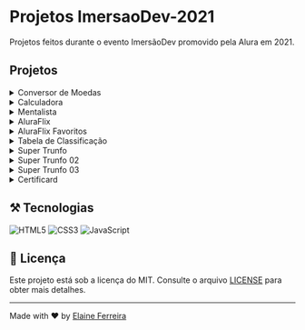 # Projetos ImersaoDev-2021
 Projetos feitos durante o evento ImersãoDev promovido pela Alura em 2021.

## Projetos

<details>
<summary>Conversor de Moedas</summary>
 
 [Ver Código](https://github.com/elainefs/projetos-imersao-dev-2021/tree/main/Imers%C3%A3oDev%20Aula%201%20-%20Conversor%20de%20Moedas%20e%20Vari%C3%A1veis)

![Conversor de Moedas](https://raw.githubusercontent.com/elainefs/projetos-imersao-dev-2021/main/Imers%C3%A3oDev%20Aula%201%20-%20Conversor%20de%20Moedas%20e%20Vari%C3%A1veis/conversor-moeda.png)
 
</details>

<details>
<summary>Calculadora</summary>
 
 [Ver Código](https://github.com/elainefs/projetos-imersao-dev-2021/tree/main/Imers%C3%A3oDev%20Aula%202%20-%20Calculadora%20e%20Condicionais)

![Calculadora](https://raw.githubusercontent.com/elainefs/projetos-imersao-dev-2021/main/Imers%C3%A3oDev%20Aula%202%20-%20Calculadora%20e%20Condicionais/calculadora.png
)
 
</details>

<details>
<summary>Mentalista</summary>
 
 [Ver Código](https://github.com/elainefs/projetos-imersao-dev-2021/tree/main/Imers%C3%A3oDev%20Aula%203%20-%20Mentalista%20e%20La%C3%A7os)

![Mentalista](https://raw.githubusercontent.com/elainefs/projetos-imersao-dev-2021/main/Imers%C3%A3oDev%20Aula%203%20-%20Mentalista%20e%20La%C3%A7os/mentalista.png)
 
</details>


<details>
<summary>AluraFlix</summary>
 
 [Ver Código](https://github.com/elainefs/projetos-imersao-dev-2021/tree/main/Imers%C3%A3oDev%20Aula%204%20-%20Aluraflix%20e%20Arrays)

![AluraFlix](https://raw.githubusercontent.com/elainefs/projetos-imersao-dev-2021/main/Imers%C3%A3oDev%20Aula%204%20-%20Aluraflix%20e%20Arrays/aluraflix.png
)
 
</details>

<details>
<summary>AluraFlix Favoritos</summary>
 
 [Ver Código](https://github.com/elainefs/projetos-imersao-dev-2021/tree/main/Imers%C3%A3oDev%20Aula%205%20-%20Aluraflix%2C%20Intera%C3%A7%C3%B5es%20e%20Fun%C3%A7%C3%B5es)

![AluraFlix Favoritos](https://raw.githubusercontent.com/elainefs/projetos-imersao-dev-2021/main/Imers%C3%A3oDev%20Aula%205%20-%20Aluraflix%2C%20Intera%C3%A7%C3%B5es%20e%20Fun%C3%A7%C3%B5es/aluraflix-favoritos.png)
 
</details>

<details>
<summary>Tabela de Classificação</summary>
 
 [Ver Código](https://github.com/elainefs/projetos-imersao-dev-2021/tree/main/Imers%C3%A3oDev%20Aula%206%20-%20Tabela%20de%20Classifica%C3%A7%C3%A3o)

![Tabela de Classificação](https://raw.githubusercontent.com/elainefs/projetos-imersao-dev-2021/main/Imers%C3%A3oDev%20Aula%206%20-%20Tabela%20de%20Classifica%C3%A7%C3%A3o/tabela-classifica%C3%A7%C3%A3o.png
)
 
</details>

<details>
<summary>Super Trunfo</summary>
 
 [Ver Código](https://github.com/elainefs/projetos-imersao-dev-2021/tree/main/Imers%C3%A3oDev%20Aula%207%20-%20Super%20Trunfo_%20L%C3%B3gica%20de%20Jogo)

![Super Trunfo](https://raw.githubusercontent.com/elainefs/projetos-imersao-dev-2021/main/Imers%C3%A3oDev%20Aula%207%20-%20Super%20Trunfo_%20L%C3%B3gica%20de%20Jogo/super-trunfo.png
)
 
</details>

<details>
<summary>Super Trunfo 02</summary>
 
 [Ver Código](https://github.com/elainefs/projetos-imersao-dev-2021/tree/main/Imers%C3%A3oDev%20Aula%208%20-%20Trunfo%2C%20Imagens%2C%20Manipula%C3%A7%C3%A3o%20do%20HTML%20e%20CSS)
 
![Super Trunfo 02](https://raw.githubusercontent.com/elainefs/projetos-imersao-dev-2021/main/Imers%C3%A3oDev%20Aula%208%20-%20Trunfo%2C%20Imagens%2C%20Manipula%C3%A7%C3%A3o%20do%20HTML%20e%20CSS/super-trunfo-02.png)
 
</details>

<details>
<summary>Super Trunfo 03</summary>
 
 [Ver Código](https://github.com/elainefs/projetos-imersao-dev-2021/tree/main/Imers%C3%A3oDev%20Aula%209%20-%20Trunfo%20e%20rodadas%20com%20JavaScript)
 
![Super Trunfo 03](https://raw.githubusercontent.com/elainefs/projetos-imersao-dev-2021/main/Imers%C3%A3oDev%20Aula%209%20-%20Trunfo%20e%20rodadas%20com%20JavaScript/super-trunfo-03.png)
 
</details>

<details>
<summary>Certificard</summary>
 
 [Ver Código](https://github.com/elainefs/projetos-imersao-dev-2021/tree/main/Imers%C3%A3oDev%20Aula%2010%20-%20Certificard)
 
![Certificard](https://raw.githubusercontent.com/elainefs/projetos-imersao-dev-2021/main/Imers%C3%A3oDev%20Aula%2010%20-%20Certificard/img/certificard.png)
 
</details>

## ⚒️ Tecnologias

![HTML5](https://img.shields.io/badge/HTML5-E34F26?style=flat&logo=html5&logoColor=white)
![CSS3](https://img.shields.io/badge/CSS3-1572B6?style=flat&logo=css3&logoColor=white)
![JavaScript](https://img.shields.io/badge/JavaScript-F7DF1E?style=flat&logo=javascript&logoColor=black)

## 📄 Licença

Este projeto está sob a licença do MIT. Consulte o arquivo [LICENSE](https://github.com/elainefs/projetos-imersao-dev-2021/blob/main/LICENSE) para obter mais detalhes.

<hr>

Made with ❤️ by [Elaine Ferreira](https://github.com/elainefs)
